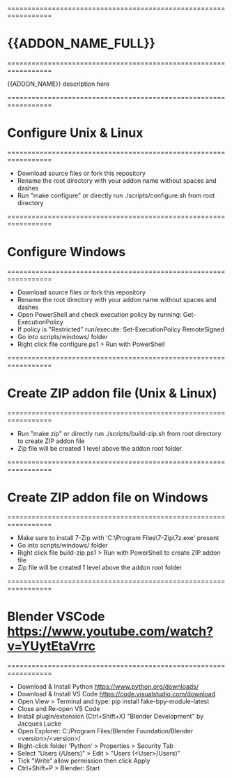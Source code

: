 =================================================================
# {{ADDON_NAME_FULL}}
=================================================================

{{ADDON_NAME}} description here

=================================================================
# Configure Unix & Linux
=================================================================

* Download source files or fork this repository
* Rename the root directory with your addon name without spaces and dashes
* Run "make configure" or directly run ./scripts/configure.sh from root directory

=================================================================
# Configure Windows
=================================================================

* Download source files or fork this repository
* Rename the root directory with your addon name without spaces and dashes
* Open PowerShell and check execution policy by running: Get-ExecutionPolicy
* If policy is "Restricted" run/execute: Set-ExecutionPolicy RemoteSigned
* Go into scripts/windows/ folder
* Right click file configure.ps1 > Run with PowerShell

=================================================================
# Create ZIP addon file (Unix & Linux)
=================================================================

* Run "make zip" or directly run ./scripts/build-zip.sh from root directory to create ZIP addon file
* Zip file will be created 1 level above the addon root folder

=================================================================
# Create ZIP addon file on Windows
=================================================================

* Make sure to install 7-Zip with 'C:\Program Files\7-Zip\7z.exe' present
* Go into scripts/windows/ folder
* Right click file build-zip.ps1 > Run with PowerShell to create ZIP addon file
* Zip file will be created 1 level above the addon root folder

=================================================================
# Blender VSCode https://www.youtube.com/watch?v=YUytEtaVrrc
=================================================================

* Download & Install Python https://www.python.org/downloads/
* Download & Install VS Code https://code.visualstudio.com/download
* Open View > Terminal and type: pip install fake-bpy-module-latest
* Close and Re-open VS Code
* Install plugin/extension (Ctrl+Shift+X) "Blender Development" by Jacques Lucke
* Open Explorer: C:/Program Files/Blender Foundation/Blender &lt;version&gt;/&lt;version&gt;/
* Right-click folder 'Python' &gt; Properties &gt; Security Tab
* Select "Users (<User>/Users)" &gt; Edit &gt; "Users (&lt;User&gt;/Users)"
* Tick "Write" allow permission then click Apply
* Ctrl+Shift+P &gt; Blender: Start
